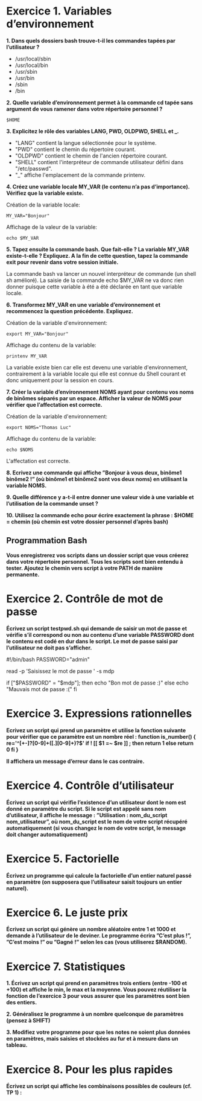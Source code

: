 # Exercice 1. Variables d’environnement

**1. Dans quels dossiers bash trouve-t-il les commandes tapées par l’utilisateur ?**

* /usr/local/sbin
* /usr/local/bin
* /usr/sbin
* /usr/bin
* /sbin
* /bin 

**2. Quelle variable d’environnement permet à la commande cd tapée sans argument de vous ramener dans votre répertoire personnel ?**

`$HOME`

**3. Explicitez le rôle des variables LANG, PWD, OLDPWD, SHELL et _.**

*	"LANG" contient la langue sélectionnée pour le système.
*	"PWD" contient le chemin du répertoire courant.
*	"OLDPWD" contient le chemin de l'ancien répertoire courant.
*	"SHELL" contient l'interpréteur de commande utilisateur défini dans "/etc/passwd".
*	"_" affiche l'emplacement de la commande printenv.

**4. Créez une variable locale MY_VAR (le contenu n’a pas d’importance). Vérifiez que la variable existe.**

Création de la variable locale:

`MY_VAR="Bonjour"`

Affichage de la valeur de la variable:

`echo $MY_VAR`

**5. Tapez ensuite la commande bash. Que fait-elle ? La variable MY_VAR existe-t-elle ? Expliquez. A la fin de cette question, tapez la commande exit pour revenir dans votre session initiale.**

La commande bash va lancer un nouvel interpréteur de commande (un shell sh amélioré).
La saisie de la commande echo $MY_VAR ne va donc rien donner puisque cette variable à été a été déclarée en tant que variable locale.

**6. Transformez MY_VAR en une variable d’environnement et recommencez la question précédente. Expliquez.**

Création de la variable d'environnement:

`export MY_VAR="Bonjour"`

Affichage du contenu de la variable:

`printenv MY_VAR`

La variable existe bien car elle est devenu une variable d'environnement, contrairement à la variable locale qui elle est connue du Shell courant et donc uniquement pour la session en cours.

**7. Créer la variable d’environnement NOMS ayant pour contenu vos noms de binômes séparés par un espace. Afficher la valeur de NOMS pour vérifier que l’affectation est correcte.**

Création de la variable d'environnement:

`export NOMS="Thomas Luc"`

Affichage du contenu de la variable:

`echo $NOMS`

L'affectation est correcte.

**8. Ecrivez une commande qui affiche ”Bonjour à vous deux, binôme1 binôme2 !” (où binôme1 et binôme2 sont vos deux noms) en utilisant la variable NOMS.**


**9. Quelle différence y a-t-il entre donner une valeur vide à une variable et l’utilisation de la commande unset ?**

**10. Utilisez la commande echo pour écrire exactement la phrase : $HOME = chemin (où chemin est votre dossier personnel d’après bash)**


## Programmation Bash

**Vous enregistrerez vos scripts dans un dossier script que vous créerez dans votre répertoire personnel.
Tous les scripts sont bien entendu à tester.
Ajoutez le chemin vers script à votre PATH de manière permanente.**

# Exercice 2. Contrôle de mot de passe

**Écrivez un script testpwd.sh qui demande de saisir un mot de passe et vérifie s’il correspond ou non au contenu d’une variable PASSWORD dont le contenu est codé en dur dans le script. Le mot de passe saisi par l’utilisateur ne doit pas s’afficher.**

#!/bin/bash
PASSWORD="admin"

read -p 'Saisissez le mot de passe ' -s mdp

if ["$PASSWORD" = "$mdp"]; then
	echo "Bon mot de passe :)"
else
	echo "Mauvais mot de passe :("
fi

# Exercice 3. Expressions rationnelles

**Ecrivez un script qui prend un paramètre et utilise la fonction suivante pour vérifier que ce paramètre est un nombre réel :
function is_number()
{
  re='^[+-]?[0-9]+([.][0-9]+)?$'
    if ! [[ $1 =~ $re ]] ; then
      return 1
    else
      return 0
    fi
}**

**Il affichera un message d’erreur dans le cas contraire.**

# Exercice 4. Contrôle d’utilisateur

**Écrivez un script qui vérifie l’existence d’un utilisateur dont le nom est donné en paramètre du script. Si le script est appelé sans nom d’utilisateur, il affiche le message : ”Utilisation : nom_du_script nom_utilisateur”, où nom_du_script est le nom de votre script récupéré automatiquement (si vous changez le nom de votre script, le message doit changer automatiquement)**

# Exercice 5. Factorielle

**Écrivez un programme qui calcule la factorielle d’un entier naturel passé en paramètre (on supposera que l’utilisateur saisit toujours un entier naturel).**

# Exercice 6. Le juste prix

**Écrivez un script qui génère un nombre aléatoire entre 1 et 1000 et demande à l’utilisateur de le deviner. Le programme écrira ”C’est plus !”, ”C’est moins !” ou ”Gagné !” selon les cas (vous utiliserez $RANDOM).**

# Exercice 7. Statistiques

**1. Écrivez un script qui prend en paramètres trois entiers (entre -100 et +100) et affiche le min, le max et la moyenne. Vous pouvez réutiliser la fonction de l’exercice 3 pour vous assurer que les paramètres sont bien des entiers.**

**2. Généralisez le programme à un nombre quelconque de paramètres (pensez à SHIFT)**

**3. Modifiez votre programme pour que les notes ne soient plus données en paramètres, mais saisies et stockées au fur et à mesure dans un tableau.**

# Exercice 8. Pour les plus rapides

**Écrivez un script qui affiche les combinaisons possibles de couleurs (cf. TP 1) :**
